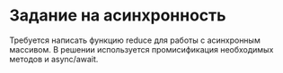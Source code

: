 # Задание на асинхронность

Требуется написать функцию reduce для работы с асинхронным массивом.
В решении используется промисификация необходимых методов и async/await.

